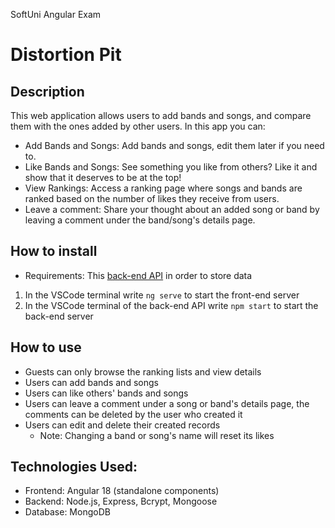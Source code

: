 SoftUni Angular Exam

# Distortion Pit

## Description

This web application allows users to add bands and songs, and compare them with the ones added by other users. In this app you can:
  - Add Bands and Songs: Add bands and songs, edit them later if you need to.
  - Like Bands and Songs: See something you like from others? Like it and show that it deserves to be at the top!
  - View Rankings: Access a ranking page where songs and bands are ranked based on the number of likes they receive from users.
  - Leave a comment: Share your thought about an added song or band by leaving a comment under the band/song's details page.


## How to install

- Requirements: This [back-end API](https://github.com/StefanZagarov/Exam-Rest-API) in order to store data

1. In the VSCode terminal write `ng serve` to start the front-end server
2. In the VSCode terminal of the back-end API write `npm start` to start the back-end server

## How to use

  - Guests can only browse the ranking lists and view details
  - Users can add bands and songs
  - Users can like others' bands and songs
  - Users can leave a comment under a song or band's details page, the comments can be deleted by the user who created it
  - Users can edit and delete their created records
    - Note: Changing a band or song's name will reset its likes
   
## Technologies Used:
  - Frontend: Angular 18 (standalone components)
  - Backend: Node.js, Express, Bcrypt, Mongoose
  - Database: MongoDB
